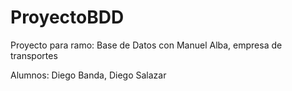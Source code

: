 # ProyectoBDD
Proyecto para ramo: Base de Datos con Manuel Alba, empresa de transportes

Alumnos: Diego Banda, Diego Salazar
